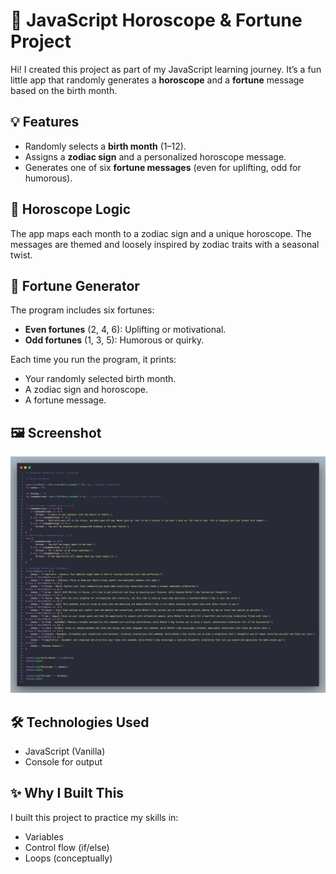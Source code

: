 # 🌟 JavaScript Horoscope & Fortune Project

Hi! I created this project as part of my JavaScript learning journey. It’s a fun little app that randomly generates a **horoscope** and a **fortune** message based on the birth month.

## 💡 Features

- Randomly selects a **birth month** (1–12).
- Assigns a **zodiac sign** and a personalized horoscope message.
- Generates one of six **fortune messages** (even for uplifting, odd for humorous).

## 🔮 Horoscope Logic

The app maps each month to a zodiac sign and a unique horoscope. The messages are themed and loosely inspired by zodiac traits with a seasonal twist.

## 🍪 Fortune Generator

The program includes six fortunes:
- **Even fortunes** (2, 4, 6): Uplifting or motivational.
- **Odd fortunes** (1, 3, 5): Humorous or quirky.

Each time you run the program, it prints:
- Your randomly selected birth month.
- A zodiac sign and horoscope.
- A fortune message.

## 🖼️ Screenshot

![Horoscope Output](horoscope.png)

## 🛠️ Technologies Used

- JavaScript (Vanilla)
- Console for output

## ✨ Why I Built This

I built this project to practice my skills in:
- Variables
- Control flow (if/else)
- Loops (conceptually)

